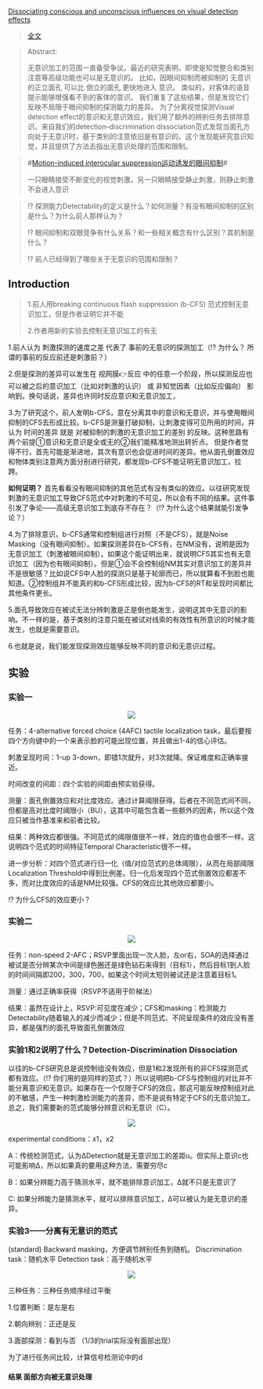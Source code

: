 [Dissociating conscious and unconscious influences on visual detection effects](https://pubmed.ncbi.nlm.nih.gov/33398144/)
>[全文](https://github.com/AOKIKAORU/HAFUHAFU/files/6289459/Stein_Peelen_Dissociating_Preprint2.pdf)

>Abstract:
>
>无意识加工的范围一直备受争议。最近的研究表明，即使是知觉整合和类别注意等高级功能也可以是无意识的。
>比如，因眼间抑制而被抑制的 无意识的正立面孔 可以比 倒立的面孔 更快地进入 意识。
> 类似的，对客体的语音提示能够增强看不到的客体的意识。
> 我们重复了这些结果，但是发现它们反映不局限于眼间抑制的探测能力的差异。
>为了分离视觉探测Visual detection effect的意识和无意识效应，我们用了额外的辨别任务去排除意识。来自我们的detection–discrimination dissociation范式发现当面孔方向处于无意识时，基于类别的注意依旧是有意识的。这个发现能研究意识知觉，并且提供了方法去指出无意识处理的范围和限制。

>#[Motion-induced interocular suppression运动诱发的眼间抑制](https://en.wikipedia.org/wiki/Motion-induced_interocular_suppression#:~:text=From%20Wikipedia%2C%20the%20free%20encyclopedia%20Motion-induced%20interocular%20suppression,suppressed%20from%20awareness%20for%20long%20periods%20of%20time.)#
>
>一只眼睛接受不断变化的视觉刺激，另一只眼睛接受静止刺激，则静止刺激不会进入意识

>⁉ 探测能力Detectability的定义是什么？如何测量？有没有眼间抑制的区别是什么？为什么前人那样认为？
>
>⁉ 眼间抑制和双眼竞争有什么关系？和一些相关概念有什么区别？其机制是什么？
>
>⁉ 前人已经得到了哪些关于无意识的范围和限制？


## Introduction

>1.前人用breaking continuous flash suppression (b-CFS) 范式控制无意识加工，但是作者证明它并不能
>
>2.作者用新的实验去控制无意识加工的有无

1.前人认为 刺激探测的速度之差 代表了 事前的无意识的探测加工（⁉ 为什么？ 所谓的事前的反应前还是刺激前？）

2.但是探测的差异可以发生在 视网膜👉反应 中的任意一个阶段，所以探测反应也可以被之后的意识加工（比如对刺激的认识） 或 非知觉因素（比如反应偏向） 影响到。换句话说，差异也许同时反应意识和无意识加工，

3.为了研究这个，前人发明b-CFS，意在分离其中的意识和无意识，并与使用眼间抑制的CFS去形成比较。b-CFS是测量打破抑制，让刺激变得可见所用的时间，并认为 时间的差异 就是 对被抑制的刺激的无意识加工的差别 的反映。这种思路有两个前提①意识和无意识是全或无的②我们能精准地测出转折点。 但是作者觉得不行，首先可能是渐进地，其次有意识也会促进时间的差异。他从面孔倒置效应和物体类别注意两方面分别进行研究，都发现b-CFS不能证明无意识加工，拉跨。

**如何证明？** 首先看看没有眼间抑制的其他范式有没有类似的效应。以往研究发现刺激的无意识加工导致CFS范式中对刺激的不可见，所以会有不同的结果。这件事引发了争论——高级无意识加工到底存不存在？（⁉  为什么这个结果就能引发争论？）

4.为了排除意识，b-CFS通常和控制组进行对照（不是CFS），就是Noise Masking（没有眼间抑制）。如果探测差异在b-CFS有，在NM没有，说明是因为无意识加工（刺激被眼间抑制）。如果这个能证明出来，就说明CFS其实也有无意识加工（因为也有眼间抑制）。但是①会不会控制组NM其实对意识加工的差异并不是很敏感？比如说CFS中人脸的探测只是基于轮廓而已，所以就算看不到脸也能知道。②控制组并不能真的和b-CFS形成比较，因为b-CFS的RT和呈现时间都比其他条件更长。


5.面孔导致效应在被试无法分辨刺激是正是倒也能发生，说明这其中无意识的影响。不一样的是，基于类别的注意只能在被试对线索的有效性有所意识的时候才能发生，也就是需要意识。

6.也就是说，我们能发现探测效应能够反映不同的意识和无意识过程。


## 实验

### 实验一

 <div align=center><img src="https://user-images.githubusercontent.com/80901934/114547950-b2452900-9c91-11eb-8b5d-b934f90bbbd0.png" ></div>

任务：4-alternative forced choice (4AFC) tactile localization task，最后要按四个方向键中的一个来表示脸的可能出现位置，并且做出1-4的信心评估。

刺激呈现时间：1-up 3-down，即错1次就升，对3次就降。保证难度和正确率接近。

时间改变的间距：四个实验的间距由预实验获得。

测量：面孔倒置效应和对比度效应。通过计算阈限获得。后者在不同范式间不同，但都是高对比度时阈限小（BU），这其中可能包含着一些额外的因素，所以这个效应只被当作基准来和前者比较。

结果：两种效应都很强。不同范式的阈限值很不一样，效应的值也会很不一样。这说明四个范式的时间特征Temporal Characteristic很不一样。

进一步分析：对四个范式进行归一化（值/对应范式的总体阈限），从而在局部阈限Localization Threshold中得到比例差。归一化后发现四个范式倒置效应都差不多，而对比度效应的话是NM比较强。CFS的效应比其他效应都要小。

⁉ 为什么CFS的效应更小？

### 实验二

 <div align=center><img src="https://user-images.githubusercontent.com/80901934/114651433-8a4bd900-9d16-11eb-8b61-4172c4ad079a.png" ></div>
 
 
 任务：non-speed 2-AFC；RSVP里面出现一次人脸，左or右，SOA的选择通过被试是否分辨某次中间是绿色圈还是绿色钻石来得到（目标1），然后目标1到人脸的时间间隔即200，300，700，如果这个时间太短则被试还是注意着目标1。
 
 测量：通过正确率获得（RSVP不适用于阶梯法）
 
 结果：虽然在设计上，RSVP:可见度在减少；CFS和masking：检测能力Detectability随着输入的减少而减少；但是不同范式、不同呈现条件的效应没有差异，都是强烈的面孔导致面孔倒置效应
 
### 实验1和2说明了什么？Detection-Discrimination Dissociation

以往的b-CFS研究总是说控制组没有效应，但是1和2发现所有的非CFS探测范式都有效应。（⁉ 你们用的是同样的范式？）所以说明把b-CFS与控制组的对比并不能分离意识和无意识。如果存在一个仅限于CFS的效应，那这可能反映控制组对此的不敏感，产生一种刺激检测能力的差异，而不是说有特定于CFS的无意识加工。总之，我们需要新的范式能够分辨意识和无意识（C）。

 <div align=center><img src="https://user-images.githubusercontent.com/80901934/114674262-a01ec580-9d39-11eb-9a40-dabc3ddf1986.png" ></div>

experimental conditions：x1，x2

A：传统检测范式，认为ΔDetection就是无意识加工的差距u。但实际上意识c也可能影响Δ，所以如果真的要用这种方法，需要穷尽c

B：如果分辨能力高于猜测水平，就不能排除意识加工，Δ就不只是无意识了

C: 如果分辨能力是猜测水平，就可以排除意识加工，Δ可以被认为是无意识的差异。

### 实验3——分离有无意识的范式

 (standard) Backward masking，方便调节辨别任务到随机。
Discrimination task：随机水平
Detection task：高于随机水平

 <div align=center><img src="https://user-images.githubusercontent.com/80901934/114698793-13cccc80-9d52-11eb-91e3-3238704a0848.png" ></div>
 
 三种任务：三种任务顺序经过平衡
 
 1.位置判断：是左是右
 
 2.朝向辨别：正还是反

 3.面部探测：看到与否 （1/3的trial实际没有面部出现）

为了进行任务间比较，计算信号检测论中的d

 #### 结果 面部方向被无意识处理
 
 
 
 
 
